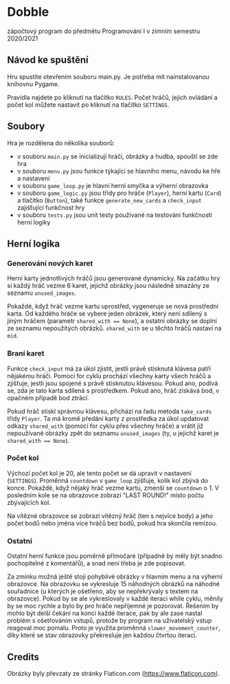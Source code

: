 # Dobble
zápočtový program do předmětu Programování I v zimním semestru 2020/2021

## Návod ke spuštění

Hru spustíte otevřením souboru main.py. Je potřeba mít nainstalovanou knihovnu Pygame. 

Pravidla najdete po kliknutí na tlačítko `RULES`. Počet hráčů, jejich ovládání a počet kol můžete nastavit po kliknutí na tlačítko `SETTINGS`.

## Soubory

Hra je rozdělena do několika souborů:

- v souboru `main.py` se inicializují hráči, obrázky a hudba, spouští se zde hra
- v souboru `menu.py` jsou funkce týkající se hlavního menu, návodu ke hře a nastavení
- v souboru `game_loop.py` je hlavní herní smyčka a výherní obrazovka
- v souboru `game_logic.py` jsou třídy pro hráče (`Player`), herní kartu (`Card`)  a tlačítko (`Button`), také funkce `generate_new_cards` a `check_input` zajišťující funkčnost hry
- v souboru `tests.py` jsou unit testy používané na testování funkčnosti herní logiky

## Herní logika

### Generování nových karet

Herní karty jednotlivých hráčů jsou generované dynamicky. Na začátku hry si každý hráč vezme 6 karet, jejichž obrázky jsou následně smazány ze seznamu `unused_images`.

Pokaždé, když hráč vezme kartu uprostřed, vygeneruje se nová prostřední karta. Od každého hráče se vybere jeden obrázek, který není sdílený s jiným hráčem (parametr `shared_with == None`), a ostatní obrázky se doplní ze seznamu nepoužitých obrázků. `shared_with` se u těchto hráčů nastaví na `mid`.

### Braní karet

Funkce `check_input` má za úkol zjistit, jestli právě stisknutá klávesa patří nějakému hráči. Pomocí for cyklu prochází všechny karty všech hráčů a zjišťuje, jestli jsou spojené s právě stisknutou klávesou. Pokud ano, podívá se, zda je tato karta sdílená s prostředkem. Pokud ano, hráč získává bod, v opačném případě bod ztrácí.

Pokud hráč stiskl správnou klávesu, přichází na řadu metoda `take_cards` třídy `Player`. Ta má kromě předání karty z prostředka za úkol updatovat odkazy `shared_with` (pomocí for cyklu přes všechny hráče) a vrátit již nepoužívané obrázky zpět do seznamu `unused_images` (ty, u jejichž karet je `shared_with == None`).

### Počet kol

Výchozí počet kol je 20, ale tento počet se dá upravit v nastavení (`SETTINGS`). Proměnná `countdown` v `game_loop` zjišťuje, kolik kol zbývá do konce. Pokaždé, když nějaký hráč vezme kartu, zmenší se `countdown` o 1. V posledním kole se na obrazovce zobrazí "LAST ROUND!" místo počtu zbývajících kol.

Na vítězné obrazovce se zobrazí vítězný hráč (ten s nejvíce body) a jeho počet bodů nebo jména více hráčů bez bodů, pokud hra skončila remízou.

### Ostatní

Ostatní herní funkce jsou poměrně přímočaré (případně by měly být snadno pochopitelné z komentářů), a snad není třeba je zde popisovat.

Za zmínku možná ještě stojí pohyblivé obrázky v hlavním menu a na výherní obrazovce. Na obrazovku se vykresluje 15 náhodných obrázků na náhodné souřadnice (u kterých je ošetřeno, aby se nepřekrývaly s textem na obrazovce). Pokud by se ale vykreslovaly v každé iteraci while cyklu, měnily by se moc rychle a bylo by pro hráče nepříjemné je pozorovat. Řešením by mohlo být delší čekání na konci každé iterace, pak by ale zase nastal problém s ošetřováním vstupů, protože by program na uživatelský vstup reagoval moc pomalu. Proto je využita proměnná `slower_movement_counter`, díky které se stav obrazovky překresluje jen každou čtvrtou iteraci.

## Credits

Obrázky byly převzaty ze stránky Flaticon.com (https://www.flaticon.com). 
